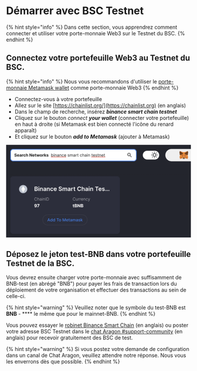 # Démarrer avec BSC Testnet

{% hint style="info" %}
Dans cette section, vous apprendrez comment connecter et utiliser votre porte-monnaie Web3 sur le Testnet du BSC.
{% endhint %}

## Connectez votre portefeuille Web3 au Testnet du BSC.

{% hint style="info" %}
Nous vous recommandons d'utiliser le [porte-monnaie Metamask wallet](./) comme porte-monnaie Web3
{% endhint %}

* Connectez-vous à votre portefeuille&#x20;
* Allez sur le site  [https://chainlist.org/](https://chainlist.org) (en anglais)
* Dans le champ de recherche, insérez _**binance smart chain testnet**_
* Cliquez sur le bouton _connect **your wallet**_ (connecter votre portefeuille) en haut à droite (si Metamask est bien connecté l'icône du renard apparaît)&#x20;
* Et cliquez sur le bouton _**add to Metamask**_ (ajouter à Metamask)

![Ajouter le testnet BSC à Metamask en utilisant chainlist.org](<../../.gitbook/assets/Schermata 2022-01-26 alle 23.31.24.png>)

## Déposez le jeton test-BNB dans votre portefeuille Testnet de la BSC.

Vous devrez ensuite charger votre porte-monnaie avec suffisamment de BNB-test (en abrégé "BNB") pour payer les frais de transaction lors du déploiement de votre organisation et effectuer des transactions au sein de celle-ci.

{% hint style="warning" %}
Veuillez noter que le symbole du test-BNB est **BNB** - \*\*\*\* le même que pour le mainnet-BNB.
{% endhint %}

Vous pouvez essayer le [robinet Binance Smart Chain](https://testnet.binance.org/faucet-smart) (en anglais) ou poster votre adresse BSC Testnet dans le [chat Aragon #support-community](https://discord.com/channels/672466989217873929/694844628586856469) (en anglais) pour recevoir gratuitement des BSC de test.

{% hint style="warning" %}
Si vous postez votre demande de configuration dans un canal de Chat Aragon, veuillez attendre notre réponse. Nous vous les enverrons dès que possible.
{% endhint %}
